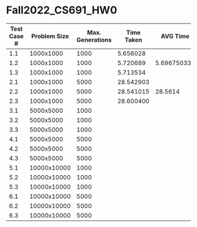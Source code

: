 # Fall2022_CS691_HW0

| Test Case #| Problem Size| Max. Generations| Time Taken|AVG Time|
| --- | --- |--- | --- |---|
| 1.1 | 1000x1000 | 1000 |5.656028||
| 1.2 | 1000x1000 | 1000 |5.720689|5.696750333|
| 1.3 | 1000x1000 | 1000 |5.713534||
| 2.1 | 1000x1000 | 5000 |28.542903||
| 2.2 | 1000x1000 | 5000 |28.541015|28.5614|
| 2.3 | 1000x1000 | 5000 |28.600400||
| 3.1 | 5000x5000 | 1000 |||
| 3.2 | 5000x5000 | 1000 |||
| 3.3 | 5000x5000 | 1000 |||
|4.1  | 5000x5000 | 5000 |||
|4.2  | 5000x5000 | 5000 |||
|4.3  | 5000x5000 | 5000 |||
|5.1  | 10000x10000| 1000 |||
|5.2  | 10000x10000| 1000 |||
|5.3  | 10000x10000| 1000 |||
|6.1  | 10000x10000 |5000 |||
|6.2  | 10000x10000 |5000 |||
|6.3  | 10000x10000 |5000 |||
